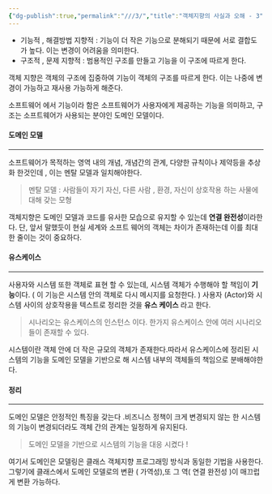 ```yaml
---
{"dg-publish":true,"permalink":"///3/","title":"객체지향의 사실과 오해 - 3"}
---
```


- 기능적 , 해결방법 지향적 : 기능이 더 작은 기능으로 분해되기 때문에 서로 결합도가 높다. 이는 변경이 어려움을 의미한다.
- 구조적 , 문제 지향적 : 범용적인 구조를 만들고 기능을 이 구조에 따르게 한다.

객체 지향은  객체의 구조에 집중하여 기능이 객체의 구조를 따르게 한다. 이는 나중에 변경이 가능하고 재사용 가능하게 해준다.

소프트웨어 에서 기능이라 함은 소프트웨어가 사용자에게 제공하는 기능을 의미하고, 구조는 소프트웨어가 사용되는 분야인 도메인 모델이다.

#### 도메인 모델
---
소프트웨어가 목적하는 영역 내의 개념, 개념간의 관계, 다양한 규칙이나 제약등을 추상화 한것인데 , 이는 멘탈 모델과 일치해야한다.

> 멘탈 모델 : 사람들이 자기 자신, 다른 사람 , 환경,  자신이 상호작용 하는 사물에 대해 갖는 모형 

객체지향은 도메인 모델과 코드를 유사한 모습으로 유지할 수 있는데 **연결 완전성**이라한다. 단,  앞서 말했듯이 현실 세계와 소프트 웨어의 객체는 차이가 존재하는데 이를 최대한 줄이는 것이 중요하다.

#### 유스케이스
---
사용자와 시스템 또한 객체로 표현 할 수 있는데, 시스템 객체가 수행해야 할 책임이 **기능**이다. ( 이 기능은 시스템 안의 객체로 다시 메시지를 요청한다. ) 사용자 (Actor)와 시스템 사이의 상호작용을 텍스트로 정리한 것을 **유스 케이스** 라고 한다.
> 시나리오는 유스케이스의 인스턴스 이다. 
> 	한가지 유스케이스 안에 여러 시나리오들이 존재할 수 있다.


시스템이란 객체 안에 더 작은 규모의 객체가 존재한다.따라서  유스케이스에 정리된 시스템의 기능을 도메인 모델을 기반으로 해 시스템 내부의 객체들의 책임으로 분배해야한다.


#### 정리
---
도메인 모델은 안정적인 특징을 갖는다 .비즈니스 정책이 크게 변경되지 않는 한 시스템의 기능이 변경되더라도 객체 간의 관계는 일정하게 유지된다.
> 도메인 모델을 기반으로 시스템의 기능을 대응 시켰다 !

여기서 도메인은 모델링은 클래스 객체지향 프로그래밍 방식과 동일한 기법을 사용한다. 그렇기에 클래스에서 도메인 모델로의 변환 ( 가역성),또 그 역( 연결 완전성 )이 매끄럽게 변환 가능하다.